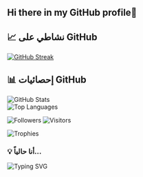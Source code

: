 ## Hi there in my GitHub profile👋

## 📈 نشاطي على GitHub  

[![GitHub Streak](https://streak-stats.demolab.com/?user=simabilony&theme=dark)](https://git.io/streak-stats)  

## 📊 إحصائيات GitHub  
![GitHub Stats](https://github-readme-stats.vercel.app/api?username=simabilony&show_icons=true&theme=radical)  
![Top Languages](https://github-readme-stats.vercel.app/api/top-langs/?username=simabilony&layout=compact&theme=dark)  

![Followers](https://img.shields.io/github/followers/simabilony?style=social)
![Visitors](https://komarev.com/ghpvc/?username=simabilony&label=Profile%20views&color=blueviolet)

![Trophies](https://github-profile-trophy.vercel.app/?username=simabilony&theme=onedark)

### 💡 أنا حالياً...  

![Typing SVG](https://readme-typing-svg.herokuapp.com/?lines=أصمم+واجهات+برمجة+(API)+قابلة+للتوسع;أحسن+أداء+قواعد+البيانات+بـ+Eloquent;أطور+لوحات+تحكم+إدارية+بـ+Filament;أبني+أنظمة+Authentication+متقدمة)

<!--
**simabilony/simabilony** is a ✨ _special_ ✨ repository because its `README.md` (this file) appears on your GitHub profile.

## 🔥 إحصائيات GitHub Streak  
[![GitHub Streak](https://streak-stats.demolab.com/?user=simabilony&theme=dark)](https://git.io/streak-stats)  

## 📊 إحصائيات أخرى  
![GitHub Stats](https://github-readme-stats.vercel.app/api?username=simabilony&show_icons=true&theme=radical)  

Here are some ideas to get you started:

- 🔭 I’m currently working on ...
- 🌱 I’m currently learning ...
- 👯 I’m looking to collaborate on ...
- 🤔 I’m looking for help with ...
- 💬 Ask me about ...
- 📫 How to reach me: ...
- 😄 Pronouns: ...
- ⚡ Fun fact: ...
-->

